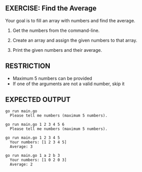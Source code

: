 ## EXERCISE: Find the Average

Your goal is to fill an array with numbers and find the average.

1. Get the numbers from the command-line.

2. Create an array and assign the given numbers to that array.

3. Print the given numbers and their average.

## RESTRICTION

+ Maximum 5 numbers can be provided
+ If one of the arguments are not a valid number, skip it

## EXPECTED OUTPUT
```
go run main.go
  Please tell me numbers (maximum 5 numbers).

go run main.go 1 2 3 4 5 6
  Please tell me numbers (maximum 5 numbers).

go run main.go 1 2 3 4 5
  Your numbers: [1 2 3 4 5]
  Average: 3

go run main.go 1 a 2 b 3
  Your numbers: [1 0 2 0 3]
  Average: 2
```